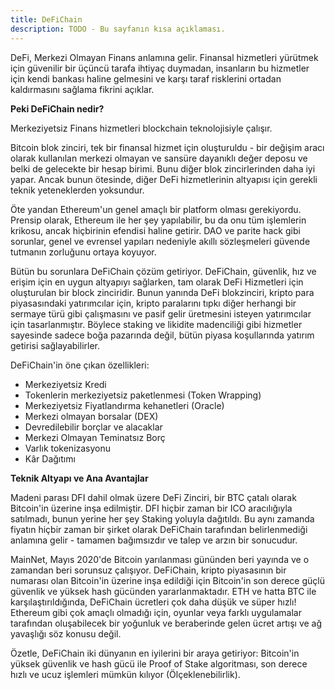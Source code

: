 ```yaml
---
title: DeFiChain
description: TODO - Bu sayfanın kısa açıklaması.
---
```


DeFi, Merkezi Olmayan Finans anlamına gelir. Finansal hizmetleri yürütmek için güvenilir bir üçüncü tarafa ihtiyaç duymadan, insanların bu hizmetler için kendi bankası haline gelmesini ve karşı taraf risklerini ortadan kaldırmasını sağlama fikrini açıklar.

**Peki DeFiChain nedir?**

Merkeziyetsiz Finans hizmetleri blockchain teknolojisiyle çalışır.

Bitcoin blok zinciri, tek bir finansal hizmet için oluşturuldu - bir değişim aracı olarak kullanılan merkezi olmayan ve sansüre dayanıklı değer deposu ve belki de gelecekte bir hesap birimi. Bunu diğer blok
zincirlerinden daha iyi yapar. Ancak bunun ötesinde, diğer DeFi hizmetlerinin altyapısı için gerekli teknik yeteneklerden yoksundur.

Öte yandan Ethereum'un genel amaçlı bir platform olması gerekiyordu. Prensip olarak, Ethereum ile her şey yapılabilir, bu da onu tüm işlemlerin krikosu, ancak hiçbirinin efendisi haline getirir. DAO ve
parite hack gibi sorunlar, genel ve evrensel yapıları nedeniyle akıllı sözleşmeleri güvende tutmanın zorluğunu ortaya koyuyor.

Bütün bu sorunlara DeFiChain çözüm getiriyor. DeFiChain, güvenlik, hız ve erişim için en uygun altyapıyı sağlarken, tam olarak DeFi Hizmetleri için oluşturulan bir block zinciridir. Bunun yanında DeFi blokzinciri,
kripto para piyasasındaki yatırımcılar için, kripto paralarını tıpkı diğer herhangi bir sermaye türü gibi çalışmasını ve pasif gelir üretmesini isteyen yatırımcılar için tasarlanmıştır. Böylece staking ve
likidite madenciliği gibi hizmetler sayesinde sadece boğa pazarında değil, bütün piyasa koşullarında yatırım getirisi sağlayabilirler.

DeFiChain'in öne çıkan özellikleri:

- Merkeziyetsiz Kredi
- Tokenlerin merkeziyetsiz paketlenmesi (Token Wrapping)
- Merkeziyetsiz Fiyatlandırma kehanetleri (Oracle)
- Merkezi olmayan borsalar (DEX)
- Devredilebilir borçlar ve alacaklar
- Merkezi Olmayan Teminatsız Borç
- Varlık tokenizasyonu
- Kâr Dağıtımı

**Teknik Altyapı ve Ana Avantajlar**

Madeni parası DFI dahil olmak üzere DeFi Zinciri, bir BTC çatalı olarak Bitcoin'in üzerine inşa edilmiştir. DFI hiçbir zaman bir ICO aracılığıyla satılmadı, bunun yerine her şey Staking yoluyla dağıtıldı. Bu aynı zamanda fiyatın hiçbir zaman bir şirket olarak DeFiChain tarafından belirlenmediği anlamına gelir - tamamen bağımsızdır ve talep ve arzın bir sonucudur.

MainNet, Mayıs 2020'de Bitcoin yarılanması gününden beri yayında ve o zamandan beri sorunsuz çalışıyor. DeFiChain, kripto piyasasının bir numarası olan Bitcoin'in üzerine inşa edildiği için Bitcoin'in son derece güçlü güvenlik ve yüksek hash gücünden yararlanmaktadır. ETH ve hatta BTC ile karşılaştırıldığında, DeFiChain ücretleri çok daha düşük ve süper hızlı! Ethereum gibi çok amaçlı olmadığı için, oyunlar veya farklı uygulamalar tarafından oluşabilecek bir yoğunluk ve beraberinde gelen ücret artışı ve ağ yavaşlığı söz konusu değil.

Özetle, DeFiChain iki dünyanın en iyilerini bir araya getiriyor: Bitcoin'in yüksek güvenlik ve hash gücü ile Proof of Stake algoritması, son derece hızlı ve ucuz işlemleri mümkün kılıyor (Ölçeklenebilirlik).
